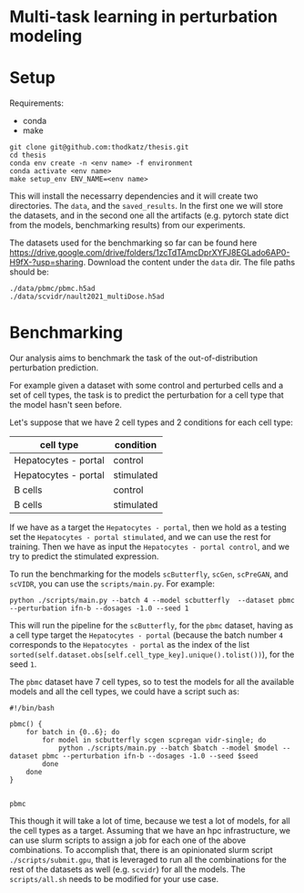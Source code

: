 # Multi-task learning in perturbation modeling

# Setup

Requirements:
- conda
- make

```
git clone git@github.com:thodkatz/thesis.git
cd thesis
conda env create -n <env name> -f environment
conda activate <env name>
make setup_env ENV_NAME=<env name>
```

This will install the necessarry dependencies and it will create two directories. The `data`, and the `saved_results`. In the first one we will store the datasets, and in the second one all the artifacts (e.g. pytorch state dict from the models, benchmarking results) from our experiments.

The datasets used for the benchmarking so far can be found here https://drive.google.com/drive/folders/1zcTdTAmcDprXYFJ8EGLado6AP0-H9fX-?usp=sharing. Download the content under the `data` dir. The file paths should be:
```
./data/pbmc/pbmc.h5ad
./data/scvidr/nault2021_multiDose.h5ad
```

# Benchmarking

Our analysis aims to benchmark the task of the out-of-distribution perturbation prediction. 

For example given a dataset with some control and perturbed cells and a set of cell types, the task is to predict the perturbation for a cell type that the model hasn't seen before.

Let's suppose that we have 2 cell types and 2 conditions for each cell type:


|cell type   | condition   |
|---|---|
|Hepatocytes - portal   |control   |
|Hepatocytes - portal   |stimulated   |
|B cells   |control   |
|B cells   |stimulated   |

If we have as a target the `Hepatocytes - portal`, then we hold as a testing set the `Hepatocytes - portal stimulated`, and we can use the rest for training. Then we have as input the `Hepatocytes - portal control`, and we try to predict the stimulated expression.

To run the benchmarking for the models `scButterfly`, `scGen`, `scPreGAN`, and `scVIDR`, you can use the `scripts/main.py`. For example:

```shell
python ./scripts/main.py --batch 4 --model scbutterfly  --dataset pbmc --perturbation ifn-b --dosages -1.0 --seed 1
```

This will run the pipeline for the `scButterfly`, for the `pbmc` dataset, having as a cell type target the `Hepatocytes - portal` (because the batch number `4` corresponds to the `Hepatocytes - portal` as the index of the list `sorted(self.dataset.obs[self.cell_type_key].unique().tolist())`), for the seed `1`.

The `pbmc` dataset have 7 cell types, so to test the models for all the available models and all the cell types, we could have a script such as:

```
#!/bin/bash

pbmc() {
    for batch in {0..6}; do
        for model in scbutterfly scgen scpregan vidr-single; do
            python ./scripts/main.py --batch $batch --model $model --dataset pbmc --perturbation ifn-b --dosages -1.0 --seed $seed
        done
    done
}


pbmc

```

This though it will take a lot of time, because we test a lot of models, for all the cell types as a target. Assuming that we have an hpc infrastructure, we can use slurm scripts to assign a job for each one of the above combinations. To accomplish that, there is an opinionated slurm script `./scripts/submit.gpu`, that is leveraged to run all the combinations for the rest of the datasets as well (e.g. `scvidr`) for all the models. The `scripts/all.sh` needs to be modified for your use case.